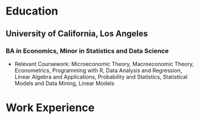 # Education

## University of California, Los Angeles
### BA in Economics, Minor in Statistics and Data Science
- Relevant Coursework: Microeconomic Theory, Macroeconomic Theory, Econometrics, Programming with R, Data Analysis and
Regression, Linear Algebra and Applications, Probability and Statistics, Statistical Models and Data Mining, Linear Models

# Work Experience
